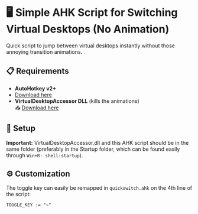 # 🖥️ Simple AHK Script for Switching Virtual Desktops (No Animation)

Quick script to jump between virtual desktops instantly without those annoying transition animations.

## 📋 Requirements

- **AutoHotkey v2+**
- [Download here](https://www.autohotkey.com/download/)
- **VirtualDesktopAccessor DLL** (kills the animations)  
  📥 [Download here](https://github.com/Ciantic/VirtualDesktopAccessor)

## 📁 Setup

**Important:** VirtualDesktopAccessor.dll and this AHK script should be in the same folder (preferably in the Startup folder, which can be found easily through `Win+R: shell:startup`).

## ⚙️ Customization

The toggle key can easily be remapped in `quickswitch.ahk` on the 4th line of the script:
```ahk
TOGGLE_KEY := "~"
```
